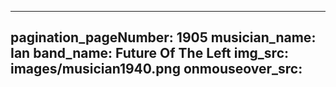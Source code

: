 ------
pagination_pageNumber: 1905
musician_name: Ian
band_name: Future Of The Left
img_src: images/musician1940.png
onmouseover_src: 
------